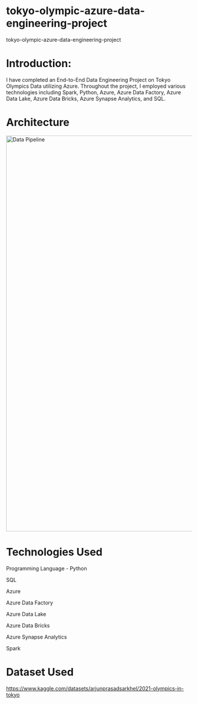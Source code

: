 # tokyo-olympic-azure-data-engineering-project
tokyo-olympic-azure-data-engineering-project

# Introduction:

I have completed an End-to-End Data Engineering Project on Tokyo Olympics Data utilizing Azure. Throughout the project, I employed various technologies including Spark, Python, Azure, Azure Data Factory, Azure Data Lake, Azure Data Bricks, Azure Synapse Analytics, and SQL.

# Architecture

<img width="1075" alt="Data Pipeline " src="https://github.com/krishnabhanu/Olyimpics-Data-analysis-using-Azure/assets/37805781/52e5993b-a993-401e-995e-f8abf1062e64">

# Technologies Used

Programming Language - Python

SQL

Azure

Azure Data Factory 

Azure Data Lake 

Azure Data Bricks 

Azure Synapse Analytics

Spark

# Dataset Used

https://www.kaggle.com/datasets/arjunprasadsarkhel/2021-olympics-in-tokyo
